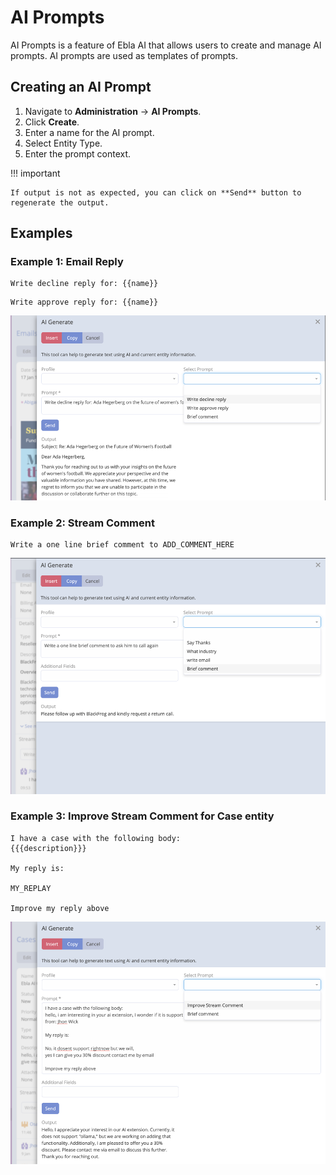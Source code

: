 # AI Prompts

AI Prompts is a feature of Ebla AI that allows users to create and manage AI prompts. AI prompts are used as templates
of prompts.

## Creating an AI Prompt

1. Navigate to **Administration** -> **AI Prompts**.
2. Click **Create**.
3. Enter a name for the AI prompt.
4. Select Entity Type.
5. Enter the prompt context.

!!! important

    If output is not as expected, you can click on **Send** button to regenerate the output.

## Examples

### Example 1: Email Reply

```
Write decline reply for: {{name}}
```

```
Write approve reply for: {{name}}
```

![img.png](../../../_static/images/extensions/ai/features/img_2.png)

### Example 2: Stream Comment

```
Write a one line brief comment to ADD_COMMENT_HERE
```

![img.png](../../../_static/images/extensions/ai/features/img_3.png)

### Example 3: Improve Stream Comment for Case entity

```
I have a case with the following body:
{{{description}}}

My reply is:

MY_REPLAY

Improve my reply above
```

![img.png](../../../_static/images/extensions/ai/features/img_4.png)